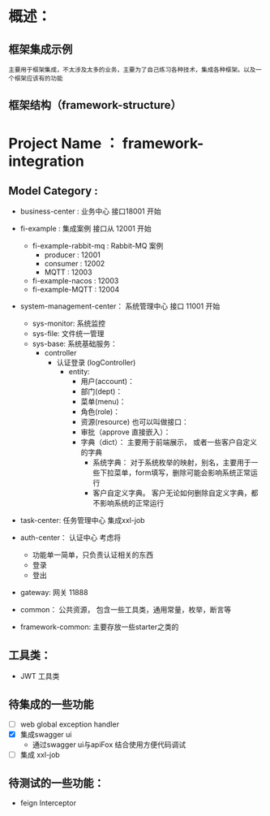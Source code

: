 # 概述：

## 框架集成示例

    主要用于框架集成，不太涉及太多的业务，主要为了自己练习各种技术，集成各种框架。以及一个框架应该有的功能

## 框架结构（framework-structure）

# Project Name ： framework-integration

## Model Category :

- business-center : 业务中心 接口18001 开始
- fi-example : 集成案例 接口从 12001 开始
    - fi-example-rabbit-mq : Rabbit-MQ 案例
        - producer : 12001
        - consumer : 12002
        - MQTT     : 12003
    - fi-example-nacos : 12003
    - fi-example-MQTT : 12004

- system-management-center： 系统管理中心 接口 11001 开始
    - sys-monitor: 系统监控
    - sys-file: 文件统一管理
    - sys-base: 系统基础服务：
        - controller
            - 认证登录 (logController)
                - entity:
                    - 用户(account)：
                    - 部门(dept)：
                    - 菜单(menu)：
                    - 角色(role)：
                    - 资源(resource) 也可以叫做接口：
                    - 审批（approve 直接嵌入）：
                    - 字典（dict）： 主要用于前端展示， 或者一些客户自定义的字典
                        - 系统字典： 对于系统枚举的映射，别名，主要用于一些下拉菜单，form填写，删除可能会影响系统正常运行
                        - 客户自定义字典。 客户无论如何删除自定义字典，都不影响系统的正常运行
- task-center: 任务管理中心 集成xxl-job
- auth-center： 认证中心 考虑将
    - 功能单一简单，只负责认证相关的东西
    - 登录
    - 登出
- gateway: 网关 11888
- common： 公共资源， 包含一些工具类，通用常量，枚举，断言等
- framework-common: 主要存放一些starter之类的

## 工具类：

- JWT 工具类

## 待集成的一些功能

- [ ] web global exception handler
- [x] 集成swagger ui
    - 通过swagger ui与apiFox 结合使用方便代码调试
- [ ] 集成 xxl-job

## 待测试的一些功能：

- feign Interceptor


